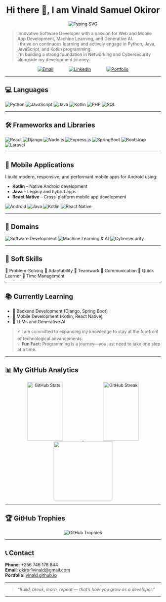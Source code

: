 <h1 align="center">Hi there 👋, I am Vinald Samuel Okiror</h1>

<div align="center">
  <img src="https://readme-typing-svg.herokuapp.com?font=Poppins&size=30&duration=3000&pause=1000&color=2E9FD1&center=true&vCenter=true&width=600&lines=Full+Stack+Developer;Mobile+App+Developer;Machine+Learning;Generative+AI;Problem+Solver;Quick+Learner;Cybersecurity+Enthusiast" alt="Typing SVG" />
</div>

> Innovative Software Developer with a passion for Web and Mobile App Development, Machine Learning, and Generative AI.  
> I thrive on continuous learning and actively engage in Python, Java, JavaScript, and Kotlin programming.  
> I'm building a strong foundation in Networking and Cybersecurity alongside my development journey.


<div align="center" style="display: flex; justify-content: center; flex-wrap: wrap; gap: 50px;">
  <a href="mailto:okiror1vinald@gmail.com">
    <img src="https://img.shields.io/badge/Email-D14836?style=for-the-badge&logo=gmail&logoColor=white" alt="Email">
  </a>
  <a href="https://linkedin.com/in/okiror-samuel-vinald-91a978254">
    <img src="https://img.shields.io/badge/LinkedIn-0077B5?style=for-the-badge&logo=linkedin&logoColor=white" alt="LinkedIn">
  </a>
  <a href="https://vinald.github.io">
    <img src="https://img.shields.io/badge/Portfolio-FF7139?style=for-the-badge&logo=firefox-browser&logoColor=white" alt="Portfolio">
  </a>
</div>

---

## 💻 Languages

![Python](https://img.shields.io/badge/Python-green?style=for-the-badge&logo=python&logoColor=white)
![JavaScript](https://img.shields.io/badge/JavaScript-F7DF1E?style=for-the-badge&logo=javascript&logoColor=black)
![Java](https://img.shields.io/badge/Java-007396?style=for-the-badge&logo=java&logoColor=white)
![Kotlin](https://img.shields.io/badge/Kotlin-0095D5?style=for-the-badge&logo=kotlin&logoColor=white)
![PHP](https://img.shields.io/badge/PHP-777BB4?style=for-the-badge&logo=php&logoColor=white)
![SQL](https://img.shields.io/badge/SQL-4479A1?style=for-the-badge&logo=sql&logoColor=white)

---

## 🛠 Frameworks and Libraries

![React](https://img.shields.io/badge/React-61DAFB?style=for-the-badge&logo=react&logoColor=black)
![Django](https://img.shields.io/badge/Django-092E20?style=for-the-badge&logo=django&logoColor=white)
![Node.js](https://img.shields.io/badge/Node.js-339933?style=for-the-badge&logo=nodedotjs&logoColor=white)
![Express.js](https://img.shields.io/badge/Express.js-404d59?style=for-the-badge&logo=express&logoColor=white)
![SpringBoot](https://img.shields.io/badge/Spring-6DB33F?style=for-the-badge&logo=spring&logoColor=white)
![Bootstrap](https://img.shields.io/badge/Bootstrap-563D7C?style=for-the-badge&logo=bootstrap&logoColor=white)
![Laravel](https://img.shields.io/badge/Laravel-FF2D20?style=for-the-badge&logo=laravel&logoColor=white)

---

## 📱 Mobile Applications

I build modern, responsive, and performant mobile apps for Android using:

- **Kotlin** – Native Android development
- **Java** – Legacy and hybrid apps
- **React Native** – Cross-platform mobile app development

![Android](https://img.shields.io/badge/Android-3DDC84?style=for-the-badge&logo=android&logoColor=white)
![Java](https://img.shields.io/badge/Java-007396?style=for-the-badge&logo=java&logoColor=white)
![Kotlin](https://img.shields.io/badge/Kotlin-0095D5?style=for-the-badge&logo=kotlin&logoColor=white)
![React Native](https://img.shields.io/badge/React%20Native-20232A?style=for-the-badge&logo=react&logoColor=61DAFB)

---

## 🚀 Domains

![Software Development](https://img.shields.io/badge/Software--Development-blue?style=for-the-badge&logo=software-development&logoColor=white)
![Machine Learning & AI](https://img.shields.io/badge/Machine--Learning%20%7C%20AI-orange?style=for-the-badge&logo=machine-learning&logoColor=white)
![Cybersecurity](https://img.shields.io/badge/Cybersecurity-red?style=for-the-badge&logo=cybersecurity&logoColor=white)


---

## 🤝 Soft Skills

🔸 Problem-Solving
🔸 Adaptability
🔸 Teamwork
🔸 Communication
🔸 Quick Learner
🔸 Time Management

---

## 📚 Currently Learning

- 🔹 Backend Development (Django, Spring Boot)  
- 🔹 Mobile Development (Kotlin, React Native)  
- 🔹 LLMs and Generative AI  

> ⚡ I am committed to expanding my knowledge to stay at the forefront of technological advancements.  
> 💡 **Fun Fact:** Programming is a journey—you just need to take one step at a time.

---

## 📊 My GitHub Analytics

<div align="center">
  <a href="https://github.com/vinald">
    <img height="190em" src="https://github-readme-stats.vercel.app/api?username=vinald&show_icons=true&theme=tokyonight&layout=compact" width="48%" alt="GitHub Stats">
  </a>
  <a href="https://github.com/vinald">
    <img height="190em" src="https://streak-stats.demolab.com?user=vinald&theme=tokyonight&show_border=true" width="48%" alt="GitHub Streak">
  </a>
</div>

<div align="center">
  <a href="https://github.com/vinald">
    <img height="190em" src="https://github-readme-stats-eight-theta.vercel.app/api/top-langs/?username=vinald&layout=compact&langs_count=8&theme=merko" />
  </a>
</div>

---

## 🏆 GitHub Trophies

<div align="center">
  <img src="https://github-profile-trophy.vercel.app/?username=vinald&theme=onedark&row=2&column=4&no-frame=true&margin-w=15" alt="GitHub Trophies">
</div>

---

## 📞 Contact

**Phone**: +256 746 178 844  
**Email**: [okiror1vinald@gmail.com](mailto:okiror1vinald@gmail.com)  
**Portfolio**: [vinald.github.io](https://vinald.github.io)

---

> *“Build, break, learn, repeat — that’s how you grow as a developer.”*
 
---
